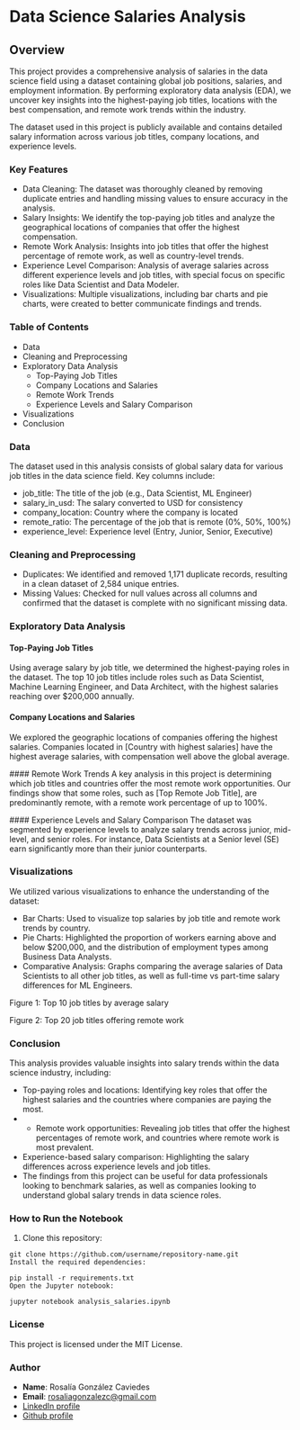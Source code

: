 # Data Science Salaries Analysis

## Overview
This project provides a comprehensive analysis of salaries in the data science field using a dataset containing global job positions, salaries, and employment information. By performing exploratory data analysis (EDA), we uncover key insights into the highest-paying job titles, locations with the best compensation, and remote work trends within the industry.

The dataset used in this project is publicly available and contains detailed salary information across various job titles, company locations, and experience levels.

### Key Features

- Data Cleaning: The dataset was thoroughly cleaned by removing duplicate entries and handling missing values to ensure accuracy in the analysis.
- Salary Insights: We identify the top-paying job titles and analyze the geographical locations of companies that offer the highest compensation.
- Remote Work Analysis: Insights into job titles that offer the highest percentage of remote work, as well as country-level trends.
- Experience Level Comparison: Analysis of average salaries across different experience levels and job titles, with special focus on specific roles like Data Scientist and Data Modeler.
- Visualizations: Multiple visualizations, including bar charts and pie charts, were created to better communicate findings and trends.

### Table of Contents
- Data
- Cleaning and Preprocessing
- Exploratory Data Analysis
    - Top-Paying Job Titles
    - Company Locations and Salaries
    - Remote Work Trends
    - Experience Levels and Salary Comparison
- Visualizations
- Conclusion

### Data
The dataset used in this analysis consists of global salary data for various job titles in the data science field. Key columns include:

- job_title: The title of the job (e.g., Data Scientist, ML Engineer)
- salary_in_usd: The salary converted to USD for consistency
- company_location: Country where the company is located
- remote_ratio: The percentage of the job that is remote (0%, 50%, 100%)
- experience_level: Experience level (Entry, Junior, Senior, Executive)

### Cleaning and Preprocessing
- Duplicates: We identified and removed 1,171 duplicate records, resulting in a clean dataset of 2,584 unique entries.
- Missing Values: Checked for null values across all columns and confirmed that the dataset is complete with no significant missing data.

### Exploratory Data Analysis

#### Top-Paying Job Titles
Using average salary by job title, we determined the highest-paying roles in the dataset. The top 10 job titles include roles such as Data Scientist, Machine Learning Engineer, and Data Architect, with the highest salaries reaching over $200,000 annually.

#### Company Locations and Salaries
We explored the geographic locations of companies offering the highest salaries. Companies located in [Country with highest salaries] have the highest average salaries, with compensation well above the global average.

#### Remote Work Trends
A key analysis in this project is determining which job titles and countries offer the most remote work opportunities. Our findings show that some roles, such as [Top Remote Job Title], are predominantly remote, with a remote work percentage of up to 100%.

#### Experience Levels and Salary Comparison
The dataset was segmented by experience levels to analyze salary trends across junior, mid-level, and senior roles. For instance, Data Scientists at a Senior level (SE) earn significantly more than their junior counterparts.

### Visualizations

We utilized various visualizations to enhance the understanding of the dataset:

- Bar Charts: Used to visualize top salaries by job title and remote work trends by country.
- Pie Charts: Highlighted the proportion of workers earning above and below $200,000, and the distribution of employment types among Business Data Analysts.
- Comparative Analysis: Graphs comparing the average salaries of Data Scientists to all other job titles, as well as full-time vs part-time salary differences for ML Engineers.

Figure 1: Top 10 job titles by average salary

Figure 2: Top 20 job titles offering remote work

### Conclusion

This analysis provides valuable insights into salary trends within the data science industry, including:

- Top-paying roles and locations: Identifying key roles that offer the highest salaries and the countries where companies are paying the most.
- - Remote work opportunities: Revealing job titles that offer the highest percentages of remote work, and countries where remote work is most prevalent.
- Experience-based salary comparison: Highlighting the salary differences across experience levels and job titles.
- The findings from this project can be useful for data professionals looking to benchmark salaries, as well as companies looking to understand global salary trends in data science roles.

### How to Run the Notebook

1. Clone this repository:
```
git clone https://github.com/username/repository-name.git
Install the required dependencies:
```

```
pip install -r requirements.txt
Open the Jupyter notebook:
```
```
jupyter notebook analysis_salaries.ipynb
```

### License
This project is licensed under the MIT License.

### Author
- **Name**: Rosalía González Caviedes
- **Email**: rosaliagonzalezc@gmail.com
- [LinkedIn profile](https://www.linkedin.com/in/rosaliagonzalezcaviedes/)
- [Github profile](https://github.com/liagcaviedes)
